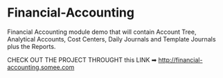 # Financial-Accounting
Financial Accounting module demo that will contain Account Tree, Analytical Accounts, Cost Centers, Daily Journals and Template Journals plus the Reports.

CHECK OUT THE PROJECT THROUGHT this LINK ➡ http://financial-accounting.somee.com
